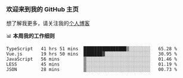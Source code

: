 ### 欢迎来到我的 GitHub 主页

想了解我更多，请关注我的[个人博客](https://leoku.top)


📊 **本周我的工作细则**
<!--START_SECTION:waka-->
```text
TypeScript   41 hrs 51 mins  ████████████████▒░░░░░░░░   65.28 % 
Vue.js       19 hrs 50 mins  ███████▓░░░░░░░░░░░░░░░░░   30.95 % 
JavaScript   56 mins         ▒░░░░░░░░░░░░░░░░░░░░░░░░   01.46 % 
LESS         45 mins         ▒░░░░░░░░░░░░░░░░░░░░░░░░   01.19 % 
JSON         28 mins         ▒░░░░░░░░░░░░░░░░░░░░░░░░   00.73 % 
```
<!--END_SECTION:waka-->
